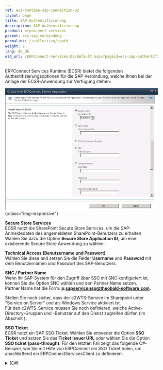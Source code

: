 ```yaml
---
ref: ecs-runtime-sap-connection-02
layout: page
title: SAP-Authentifizierung
description: SAP-Authentifizierung
product: erpconnect-services
parent: ecs-sap-verbindung
permalink: /:collection/:path
weight: 2
lang: de_DE
old_url: /ERPConnect-Services-DE/default.aspx?pageid=ecs-sap-authentifizierung
---
```


ERPConnect Services Runtime (ECSR) bietet die folgenden Authentifizierungsoptionen für die SAP-Verbindung, welche Ihnen bei der Anlage der ECSR-Anwendung zur Verfügung stehen: 

![ECS-SAP-Authentication](/img/content/ECS-SAP-Authentication.png){:class="img-responsive"}

**Secure Store Services**<br>
ECSR nutzt die SharePoint Secure Store Services, um die SAP-Anmeldedaten des angemeldeten SharePoint-Benutzers zu erhalten.<br>
Wählen Sie dazu die Option **Secure Store Application ID**, um eine existierende Secure Store Anwendung zu wählen.

**Technical Access (Benutzername und Passwort)**<br>
Wählen Sie diese and setzen Sie die Felder **Username** und **Password** mit dem Benutzernamen und Passwort des SAP-Benutzers.

**SNC / Partner Name**<br> 
Wenn Ihr SAP-System für den Zugriff über SSO mit SNC konfiguriert ist, können Sie die Option SNC wählen und den Partner Name setzen.<br>
Partner Name hat die Form: **p:sapservicensp@theobald-software.com.** 

Stellen Sie noch sicher, dass der c2WTS-Service im Sharepoint unter "Service on Server" und als Windows Service aktiviert ist. <br>
Für den c2WTS-Service müssen Sie noch definieren, welche Active-Directory-Gruppen und -Benutzer auf den Dienst zugreifen dürfen (im Abschnit ).

**SSO Ticket**<br>
ECSR nutzt ein SAP SSO Ticket. Wählen Sie entweder die Option **SSO Ticket** und setzen Sie das **Ticket Issuer URL** oder wählen Sie die Option **SSO ticket (pass-through)**. Für den letzten Fall zeigt das folgende C#-Beispiel, wie Sie mit Hilfe von ERPConnect ein SSO Ticket holen, um anschließend ein ERPConnectServicesClient zu definieren:


<details>
<summary>[C#]</summary>
{% highlight csharp %}
R3Connection con = new R3Connection("sbi.theobald-software.com", 0, "Elzein", "Password", "EN", "800");
string ssoTicket = con.GetSSOTicket();
ERPConnectServiceClient client = new ERPConnectServiceClient("ECS SAP SOO Ticket", ssoTicket);
{% endhighlight %}
</details>
